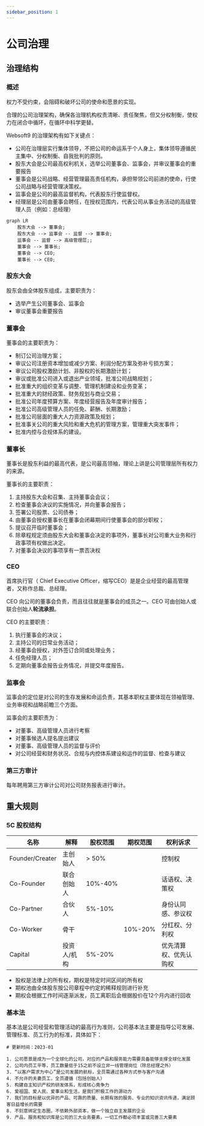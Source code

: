 ```yaml
---
sidebar_position: 1
---
```


# 公司治理

## 治理结构

### 概述

权力不受约束，会阻碍和破坏公司的使命和愿景的实现。

合理的公司治理架构，确保各治理机构权责清晰、责任聚焦，但又分权制衡，使权力在闭合中循环，在循环中科学更替。

Websoft9 的治理架构有如下关键点：  

* 公司在治理层实行集体领导，不把公司的命运系于个人身上，集体领导遵循民主集中、分权制衡、自我批判的原则。
* 股东大会是公司最高权利机关，选举公司董事会、监事会，并审议董事会的重要报告
* 董事会是公司战略、经营管理最高责任机构，承担带领公司前进的使命，行使公司战略与经营管理决策权。
* 监事会是公司的最高监督机构，代表股东行使监督权。
* 经理层是公司由董事会聘任，在授权范围内，代表公司从事业务活动的高级管理人员（例如：总经理）


```mermaid
graph LR
    股东大会 --> 董事会;
    股东大会 --> 监事会 -- 监督 --> 董事会;
    监事会 -- 监督 --> 高级管理层;;
    董事会 --> 董事长;
    董事会 --> CEO;
    董事长 --> CEO;
```

### 股东大会

股东会由全体股东组成，主要职责为：

- 选举产生公司董事会、监事会
- 审议董事会重要报告


### 董事会

董事会的主要职责为：

- 制订公司治理方案；
- 审议公司注册资本增加或减少方案、利润分配方案及弥补亏损方案；
- 审议公司股权激励计划、非股权的长期激励计划；
- 审议或批准公司进入或退出产业领域，批准公司战略规划；
- 批准重大的组织变革与调整、管理机制建设和业务变革；
- 批准重大的财经政策、财务规划与商业交易；
- 批准公司年度预算方案、年度经营报告及年度审计报告；
- 批准公司高级管理人员的任免、薪酬、长期激励；
- 批准公司层面的重大人力资源政策及规划；
- 批准事关公司的重大风险和重大危机的管理方案，管理重大突发事件；
- 批准内控与合规体系的建设。

### 董事长

董事长是股东利益的最高代表，是公司最高领袖，理论上讲是公司管理层所有权力的来源。  

董事长的主要职责：

1. 主持股东大会和召集、主持董事会会议；
2. 检查董事会决议的实施情况，并向董事会报告；
3. 签署公司股票、公司债券；
4. 由董事会授权董事长在董事会闭幕期间行使董事会的部分职权；
5. 提议召开临时董事会；
6. 除章程规定须由股东大会和董事会决定的事项外，董事长对公司重大业务和行政事项有权做出决定。
7. 对董事会决议的事项享有一票否决权

### CEO

首席执行官（ Chief Executive Officer，缩写CEO）是是企业经营的最高管理者，又称作总裁、总经理。

CEO 向公司的董事会负责，而且往往就是董事会的成员之一。CEO 可由创始人或联合创始人**轮流承担**。    

CEO 的主要职责：

1. 执行董事会的决议；
2. 主持公司的日常业务活动；
3. 经董事会授权，对外签订合同或处理业务；
4. 任免经理人员；
5. 定期向董事会报告业务情况，并提交年度报告。


### 监事会

监事会的定位是对公司的生存发展和命运负责，其基本职权主要体现在领袖管理、业务审视和战略前瞻三个方面。  

监事会的主要职责为：

- 对董事、高级管理人员进行考察
- 对董事候选人提名提出建议
- 对董事、高级管理人员的监督与评价
- 对公司经营和财务状况、合规与内控体系建设和运作的监督、检查与建议


### 第三方审计

每年聘用第三方审计公司对公司财务报表进行审计。  

## 重大规则

### 5C 股权结构

| 名称            | 解释        | 股权范围    | 期权范围    | 权利诉求               |
| --------------- | ----------- | ------- | ------- | ------------------ |
| Founder/Creater | 主创始人    | > 50%   |         | 控制权             |
| Co-Founder      | 联合创始人  | 10%-40% |         | 话语权、决策权     |
| Co-Partner      | 合伙人      | 5%-10%  |         | 身份认同感、参议权 |
| Co-Worker       | 骨干        |         | 10%-20% | 分红权、分利权     |
| Capital         | 投资人/机构 | 5%-20%  |         | 优先清算权、优先认购权     |

* 股权是法律上的所有权，期权是特定时间区间的所有权
* 期权池由全体股东按公司章程中约定的稀释规则进行补充
* 期权会根据工作时间逐渐派发，员工离职后会根据股价在12个月内进行回收

### 基本法

基本法是公司经营和管理活动的最高行为准则，公司基本法主要是指导公可发展、管理标准、员工行为的标准，具体如下：

```
# 更新时间：2023-01

1. 公司愿景是成为一个全球化的公司，对应的产品和服务能力需要具备能够支撑全球化发展
2. 公司内员工平等，员工数量低于15之前不设立非一线管理岗位（除总经理之外）
3. “以客户需求为中心”是公司发展的航标，全员需通过各种方式参与客户沟通
4. 不允许的夫妻员工，全员遵循（包括创始人）
5. 构建自主知识产权的研发体系，形成核心竟争力
6. 爱祖国、爱人民、爱事业和生活，是我们积极工作的源动力
7. 我们的目标是以优异的产品、可靠的质量、长期有效的服务、专业的知识资讯传递，满足顾客日益增长的需要
8. 不刻意绑定生态圈，不依赖外部资本，做一个独立自主发展的企业
9. 产品，服务和知识库是公司的三大业务要素，一切工作都必项丰富或完善三大要素
```


